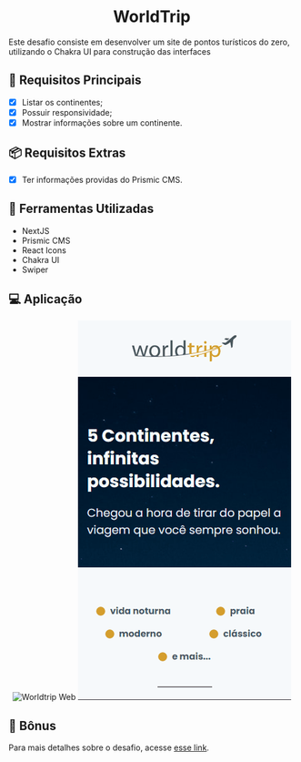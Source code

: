 <div align="center">
  <h1>WorldTrip</h1>
</div>

Este desafio consiste em desenvolver um site de pontos turísticos do zero, utilizando o Chakra UI para construção das interfaces

## 👀 Requisitos Principais
- [x] Listar os continentes;
- [x] Possuir responsividade;
- [x] Mostrar informações sobre um continente.

## 📦 Requisitos Extras
- [x] Ter informações providas do Prismic CMS.

## 🔧 Ferramentas Utilizadas
- NextJS
- Prismic CMS
- React Icons
- Chakra UI
- Swiper

## 💻 Aplicação

<div align="center">
  <img src="./.github/worldtrip.gif" alt="Worldtrip Web" />
  <img src="./.github/worldtrip-mobile.gif" alt="Worldtrip Mobile" />
</div>

## 🌠 Bônus
Para mais detalhes sobre o desafio, acesse [esse link](https://www.notion.so/Desafio-01-Interface-com-Chakra-UI-d1274f7fd7f54283b9173b7fd8003cc6).
